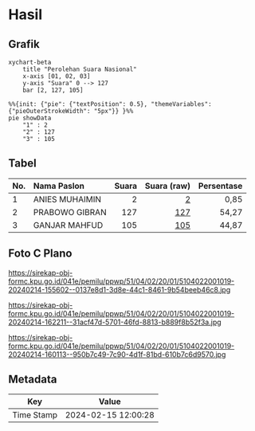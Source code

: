 # Hasil

## Grafik

```mermaid
xychart-beta
    title "Perolehan Suara Nasional"
    x-axis [01, 02, 03]
    y-axis "Suara" 0 --> 127
    bar [2, 127, 105]
```

```mermaid
%%{init: {"pie": {"textPosition": 0.5}, "themeVariables": {"pieOuterStrokeWidth": "5px"}} }%%
pie showData
    "1" : 2
    "2" : 127
    "3" : 105
```

## Tabel

| No. | Nama Paslon    | Suara | Suara (raw) | Persentase |
|:--- |:-------------- | -----:| -----------:| ----------:|
| 1   | ANIES MUHAIMIN | 2     | [2][p-1]    | 0,85       |
| 2   | PRABOWO GIBRAN | 127   | [127][p-2]  | 54,27      |
| 3   | GANJAR MAHFUD  | 105   | [105][p-3]  | 44,87      |


[p-1]: https://github.com/gigit-pemilu/pemilu-2024/blob/main/pilpres/hitung-suara/sub/51-bali/sub/04-gianyar/sub/02-blahbatuh/sub/2001-saba/sub/019-tps/sub/paslon-1.txt
[p-2]: https://github.com/gigit-pemilu/pemilu-2024/blob/main/pilpres/hitung-suara/sub/51-bali/sub/04-gianyar/sub/02-blahbatuh/sub/2001-saba/sub/019-tps/sub/paslon-2.txt
[p-3]: https://github.com/gigit-pemilu/pemilu-2024/blob/main/pilpres/hitung-suara/sub/51-bali/sub/04-gianyar/sub/02-blahbatuh/sub/2001-saba/sub/019-tps/sub/paslon-3.txt

## Foto C Plano

https://sirekap-obj-formc.kpu.go.id/041e/pemilu/ppwp/51/04/02/20/01/5104022001019-20240214-155602--0137e8d1-3d8e-44c1-8461-9b54beeb46c8.jpg

https://sirekap-obj-formc.kpu.go.id/041e/pemilu/ppwp/51/04/02/20/01/5104022001019-20240214-162211--31acf47d-5701-46fd-8813-b889f8b52f3a.jpg

https://sirekap-obj-formc.kpu.go.id/041e/pemilu/ppwp/51/04/02/20/01/5104022001019-20240214-160113--950b7c49-7c90-4d1f-81bd-610b7c6d9570.jpg


## Metadata

| Key        | Value               |
| ---------- | ------------------- |
| Time Stamp | 2024-02-15 12:00:28 |



